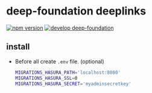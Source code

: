 # deep-foundation deeplinks

[![npm version](https://badge.fury.io/js/%40deep-foundation%2Fdeeplinks.svg)](https://badge.fury.io/js/%40deep-foundation%2Fdeeplinks) 
[![develop deep-foundation](https://badgen.net/badge/develop/deep-foundation)](https://github.com/deep-foundation/dev)

## install

- Before all create `.env` file. (optional)
  ```sh
  MIGRATIONS_HASURA_PATH='localhost:8080'
  MIGRATIONS_HASURA_SSL=0
  MIGRATIONS_HASURA_SECRET='myadminsecretkey'
  ```
